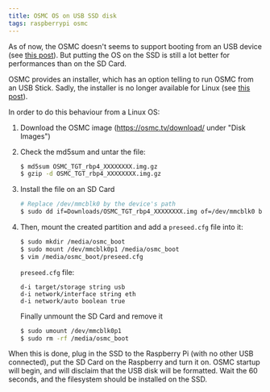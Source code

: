 ```yaml
---
title: OSMC OS on USB SSD disk
tags: raspberrypi osmc
---
```


As of now, the OSMC doesn't seems to support booting from an USB device (see [this post](https://discourse.osmc.tv/t/raspberrypi4-usb-boot/89268)). 
But putting the OS on the SSD is still a lot better for performances than on the SD Card.

OSMC provides an installer, which has an option telling to run OSMC from an USB Stick. Sadly, the installer is no longer available for Linux (see [this post](https://discourse.osmc.tv/t/missing-linux-installer-at-download-page/80993)).

In order to do this behaviour from a Linux OS:

1. Download the OSMC image (https://osmc.tv/download/ under "Disk Images")
2. Check the md5sum and untar the file:
    ```bash
    $ md5sum OSMC_TGT_rbp4_XXXXXXXX.img.gz
    $ gzip -d OSMC_TGT_rbp4_XXXXXXXX.img.gz
    ```
3. Install the file on an SD Card
     ```bash
     # Replace /dev/mmcblk0 by the device's path
     $ sudo dd if=Downloads/OSMC_TGT_rbp4_XXXXXXXX.img of=/dev/mmcblk0 bs=4M
     ```
4. Then, mount the created partition and add a `preseed.cfg` file into it:
    ```bash
    $ sudo mkdir /media/osmc_boot
    $ sudo mount /dev/mmcblk0p1 /media/osmc_boot
    $ vim /media/osmc_boot/preseed.cfg
    ```
    
    `preseed.cfg` file:
    
    ```
    d-i target/storage string usb
    d-i network/interface string eth
    d-i network/auto boolean true
    ```
    
    Finally unmount the SD Card and remove it
    
    ```bash
    $ sudo umount /dev/mmcblk0p1
    $ sudo rm -rf /media/osmc_boot
    ```
When this is done, plug in the SSD to the Raspberry Pi (with no other USB connected), put the SD Card on the Raspberry and turn it on. OSMC startup will begin, and will disclaim that the USB disk will be formatted. Wait the 60 seconds, and the filesystem should be installed on the SSD.
